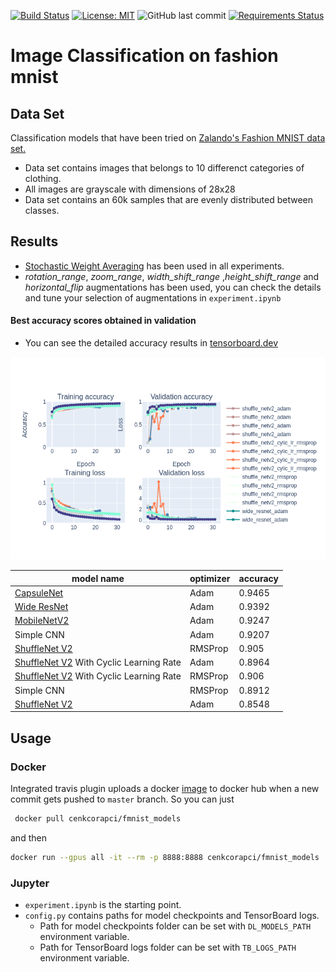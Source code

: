 [![Build Status](https://travis-ci.com/cenkcorapci/fashion_mnist.svg?branch=master)](https://travis-ci.com/cenkcorapci/fashion_mnist)
[![License: MIT](https://img.shields.io/badge/License-MIT-yellow.svg)](https://opensource.org/licenses/MIT)
![GitHub last commit](https://img.shields.io/github/last-commit/cenkcorapci/fashion_mnist)
[![Requirements Status](https://requires.io/github/cenkcorapci/fashion_mnist/requirements.svg?branch=master)](https://requires.io/github/cenkcorapci/fashion_mnist/requirements/?branch=master)

# Image Classification on fashion mnist
## Data Set
Classification models that have been tried on [Zalando's Fashion MNIST data set.](https://github.com/zalandoresearch/fashion-mnist)
- Data set contains images that belongs to 10 differenct categories of clothing.
- All images are grayscale with dimensions of 28x28
- Data set contains an 60k samples that are evenly distributed between classes.
## Results
- [Stochastic Weight Averaging](https://arxiv.org/abs/1803.05407) has been used in all experiments.
- _rotation_range_, _zoom_range_, _width_shift_range_ ,_height_shift_range_ and _horizontal_flip_
augmentations has been used, you can check the details and tune your selection of augmentations in `experiment.ipynb`

#### Best accuracy scores obtained in validation
- You can see the detailed accuracy results in [tensorboard.dev](https://tensorboard.dev/experiment/k5J2QKE8QI6w81wy1Uyh0w/#scalars)

![accuracy](https://raw.githubusercontent.com/cenkcorapci/fashion_mnist/master/images/accuracies.png)

|model name|optimizer|accuracy|
|---|---|---|
|[CapsuleNet](https://users.aalto.fi/~alexilin/advanced_deep_learning/Capsules.pdf)|Adam|0.9465|
|[Wide ResNet](https://arxiv.org/abs/1605.07146)|Adam|0.9392|
|[MobileNetV2](https://arxiv.org/abs/1801.04381)|Adam|0.9247|
|Simple CNN|Adam|0.9207|
|[ShuffleNet V2](https://arxiv.org/abs/1807.11164)|RMSProp|0.905|
|[ShuffleNet V2](https://arxiv.org/abs/1807.11164) With Cyclic Learning Rate|Adam|0.8964|
|[ShuffleNet V2](https://arxiv.org/abs/1807.11164) With Cyclic Learning Rate|RMSProp|0.906|
|Simple CNN|RMSProp|0.8912|
|[ShuffleNet V2](https://arxiv.org/abs/1807.11164)|Adam|0.8548|


## Usage
### Docker
Integrated travis plugin uploads a docker [image](https://hub.docker.com/r/cenkcorapci/fmnist_models) to docker hub when a new commit gets pushed
to `master` branch. So you can just
```bash
 docker pull cenkcorapci/fmnist_models
```
and then
```bash
docker run --gpus all -it --rm -p 8888:8888 cenkcorapci/fmnist_models
```
### Jupyter
- `experiment.ipynb` is the starting point.
- `config.py` contains paths for model checkpoints and TensorBoard logs.
    - Path for model checkpoints folder can be set with `DL_MODELS_PATH` environment variable.
    - Path for TensorBoard logs folder can be set with `TB_LOGS_PATH` environment variable.
